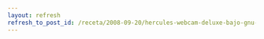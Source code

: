 ```yaml
---
layout: refresh
refresh_to_post_id: /receta/2008-09-20/hercules-webcam-deluxe-bajo-gnu-linux
---
```

